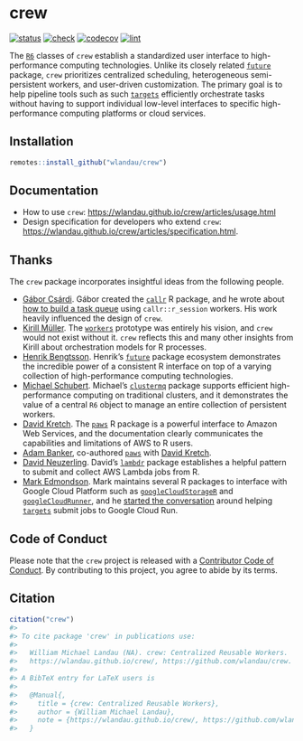 
# crew

<!--[![CRAN](https://www.r-pkg.org/badges/version/crew)](https://CRAN.R-project.org/package=crew)-->

[![status](https://www.repostatus.org/badges/latest/wip.svg)](https://www.repostatus.org/#wip)
[![check](https://github.com/wlandau/crew/workflows/check/badge.svg)](https://github.com/wlandau/crew/actions?query=workflow%3Acheck)
[![codecov](https://codecov.io/gh/wlandau/crew/branch/main/graph/badge.svg?token=3T5DlLwUVl)](https://app.codecov.io/gh/wlandau/crew)
[![lint](https://github.com/wlandau/crew/workflows/lint/badge.svg)](https://github.com/wlandau/crew/actions?query=workflow%3Alint)

The [`R6`](https://r6.r-lib.org) classes of `crew` establish a
standardized user interface to high-performance computing technologies.
Unlike its closely related [`future`](https://future.futureverse.org/)
package, `crew` prioritizes centralized scheduling, heterogeneous
semi-persistent workers, and user-driven customization. The primary goal
is to help pipeline tools such as such
[`targets`](https://docs.ropensci.org/targets/) efficiently orchestrate
tasks without having to support individual low-level interfaces to
specific high-performance computing platforms or cloud services.

## Installation

``` r
remotes::install_github("wlandau/crew")
```

## Documentation

-   How to use `crew`:
    <https://wlandau.github.io/crew/articles/usage.html>
-   Design specification for developers who extend `crew`:
    <https://wlandau.github.io/crew/articles/specification.html>.

## Thanks

The `crew` package incorporates insightful ideas from the following
people.

-   [Gábor Csárdi](https://github.com/gaborcsardi/). Gábor created the
    [`callr`](https://github.com/r-lib/callr) R package, and he wrote
    about [how to build a task
    queue](https://www.tidyverse.org/blog/2019/09/callr-task-q/) using
    `callr::r_session` workers. His work heavily influenced the design
    of `crew`.
-   [Kirill Müller](https://github.com/krlmlr/). The
    [`workers`](https://github.com/wlandau/workers) prototype was
    entirely his vision, and `crew` would not exist without it. `crew`
    reflects this and many other insights from Kirill about
    orchestration models for R processes.
-   [Henrik Bengtsson](https://github.com/HenrikBengtsson/). Henrik’s
    [`future`](https://github.com/HenrikBengtsson/future/) package
    ecosystem demonstrates the incredible power of a consistent R
    interface on top of a varying collection of high-performance
    computing technologies.
-   [Michael Schubert](https://github.com/mschubert/). Michael’s
    [`clustermq`](https://mschubert.github.io/clustermq/) package
    supports efficient high-performance computing on traditional
    clusters, and it demonstrates the value of a central `R6` object to
    manage an entire collection of persistent workers.
-   [David Kretch](https://github.com/davidkretch). The
    [`paws`](https://github.com/paws-r/paws) R package is a powerful
    interface to Amazon Web Services, and the documentation clearly
    communicates the capabilities and limitations of AWS to R users.
-   [Adam Banker](https://github.com/adambanker), co-authored
    [`paws`](https://github.com/paws-r/paws) with [David
    Kretch](https://github.com/davidkretch).
-   [David Neuzerling](https://github.com/mdneuzerling). David’s
    [`lambdr`](https://github.com/mdneuzerling/lambdr/) package
    establishes a helpful pattern to submit and collect AWS Lambda jobs
    from R.
-   [Mark Edmondson](https://github.com/MarkEdmondson1234/). Mark
    maintains several R packages to interface with Google Cloud Platform
    such as
    [`googleCloudStorageR`](https://github.com/cloudyr/googleCloudStorageR)
    and
    [`googleCloudRunner`](https://github.com/MarkEdmondson1234/googleCloudRunner),
    and he [started the
    conversation](https://github.com/ropensci/targets/issues/720) around
    helping [`targets`](https://github.com/ropensci/targets) submit jobs
    to Google Cloud Run.

## Code of Conduct

Please note that the `crew` project is released with a [Contributor Code
of
Conduct](https://github.com/wlandau/crew/blob/main/CODE_OF_CONDUCT.md).
By contributing to this project, you agree to abide by its terms.

## Citation

``` r
citation("crew")
#> 
#> To cite package 'crew' in publications use:
#> 
#>   William Michael Landau (NA). crew: Centralized Reusable Workers.
#>   https://wlandau.github.io/crew/, https://github.com/wlandau/crew.
#> 
#> A BibTeX entry for LaTeX users is
#> 
#>   @Manual{,
#>     title = {crew: Centralized Reusable Workers},
#>     author = {William Michael Landau},
#>     note = {https://wlandau.github.io/crew/, https://github.com/wlandau/crew},
#>   }
```
